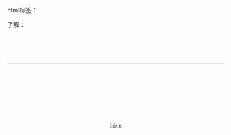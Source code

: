 


html标签：

了解：
<audio>
<video>
iframe
<code>
<header>
<footer>
<head>
<hr>
<i>
<label>
<em>
<br>
<b></b>
<body>
<meta>
link
<pre>
<style>





掌握
a
<button>
<div >

<h1> to <h6>
<img>

<li>
<ol>
<p>
<select>
<span>
<table>


<form>
<textarea>
<input>
    

先看，自己抄一遍看看效果，归类


块标签： 独占一行 可以设置宽高
<li> <div>

行内块标签：不独占一行 可以设置宽高 宽设置多少就占多宽


行内标签：不独占一行  不可以设置宽高  宽高都由内容决定

gut的好处：
备份代码
版本控制
多人协同开发


